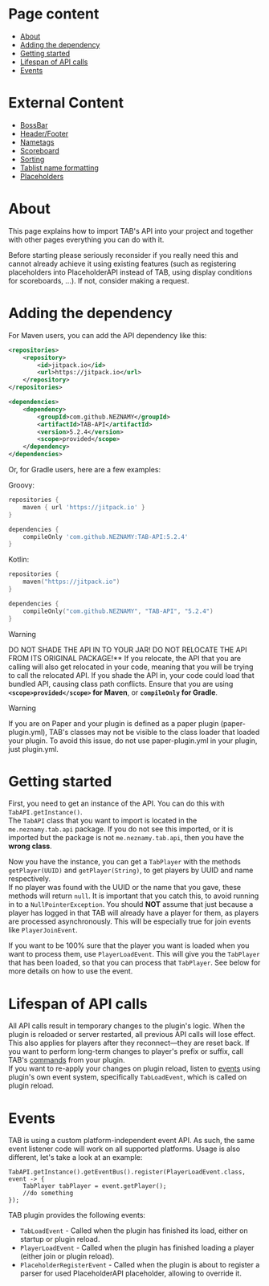 # Page content
* [About](#about)
* [Adding the dependency](#adding-the-dependency)
* [Getting started](#getting-started)
* [Lifespan of API calls](#lifespan-of-api-calls)
* [Events](#Events)

# External Content
* [BossBar](https://github.com/NEZNAMY/TAB/wiki/Feature-guide:-Bossbar#api)
* [Header/Footer](https://github.com/NEZNAMY/TAB/wiki/Feature-guide:-Header-&-Footer#api)
* [Nametags](https://github.com/NEZNAMY/TAB/wiki/Feature-guide:-Nametags#api)
* [Scoreboard](https://github.com/NEZNAMY/TAB/wiki/Feature-guide:-Scoreboard#api)
* [Sorting](https://github.com/NEZNAMY/TAB/wiki/Feature-guide:-Sorting-players-in-tablist#api)
* [Tablist name formatting](https://github.com/NEZNAMY/TAB/wiki/Feature-guide:-Tablist-name-formatting#api)
* [Placeholders](https://github.com/NEZNAMY/TAB/wiki/Placeholders#api)

# About
This page explains how to import TAB's API into your project and together with other pages everything you can do with it.

Before starting please seriously reconsider if you really need this and cannot already achieve it using existing features (such as registering placeholders into PlaceholderAPI instead of TAB, using display conditions for scoreboards, ...). If not, consider making a request.

# Adding the dependency

For Maven users, you can add the API dependency like this:

```xml
<repositories>
    <repository>
        <id>jitpack.io</id>
        <url>https://jitpack.io</url>
    </repository>
</repositories>

<dependencies>
    <dependency>
        <groupId>com.github.NEZNAMY</groupId>
        <artifactId>TAB-API</artifactId>
        <version>5.2.4</version>
        <scope>provided</scope>
    </dependency>
</dependencies>
 ```

Or, for Gradle users, here are a few examples:

Groovy:
```groovy
repositories {
    maven { url 'https://jitpack.io' }
}

dependencies {
    compileOnly 'com.github.NEZNAMY:TAB-API:5.2.4'
}
```

Kotlin:
```kotlin
repositories {
    maven("https://jitpack.io")
}

dependencies {
    compileOnly("com.github.NEZNAMY", "TAB-API", "5.2.4")
}
```

> [!WARNING]
> DO NOT SHADE THE API IN TO YOUR JAR! DO NOT RELOCATE THE API FROM ITS ORIGINAL PACKAGE!**
> If you relocate, the API that you are calling will also get relocated in your code, meaning that you will be trying to call the relocated API. If you shade the API in, your code could load that bundled API, causing class path conflicts.
Ensure that you are using **`<scope>provided</scope>` for Maven**, or **`compileOnly` for Gradle**.

> [!WARNING]
> If you are on Paper and your plugin is defined as a paper plugin (paper-plugin.yml), TAB's classes may not be visible to the class loader that loaded your plugin. To avoid this issue, do not use paper-plugin.yml in your plugin, just plugin.yml.

# Getting started
First, you need to get an instance of the API.
You can do this with `TabAPI.getInstance()`.  
The `TabAPI` class that you want to import is located in the `me.neznamy.tab.api` package.
If you do not see this imported,
or it is imported but the package is not `me.neznamy.tab.api`, then you have the **wrong class**.

Now you have the instance, you can get a `TabPlayer` with the methods `getPlayer(UUID)` and `getPlayer(String)`, to get players by UUID and name respectively.  
If no player was found with the UUID or the name that you gave, these methods will return `null`. It is important that you catch this, to avoid running in to a `NullPointerException`. You should **NOT** assume that just because a player has logged in that TAB will already have a player for them, as players are processed asynchronously. This will be especially true for join events like `PlayerJoinEvent`.

If you want to be 100% sure that the player you want is loaded when you want to process them, use `PlayerLoadEvent`.
This will give you the `TabPlayer` that has been loaded, so that you can process that `TabPlayer`.
See below for more details on how to use the event.

# Lifespan of API calls
All API calls result in temporary changes to the plugin's logic.
When the plugin is reloaded or server restarted, all previous API calls will lose effect.
This also applies for players after they reconnect—they are reset back.
If you want to perform long-term changes to player's prefix or suffix,
call TAB's [commands](https://github.com/NEZNAMY/TAB/wiki/Commands-&-Permissions) from your plugin.  
If you want to re-apply your changes on plugin reload, listen to [events](#events) using plugin's own event system,
specifically `TabLoadEvent`, which is called on plugin reload.

# Events
TAB is using a custom platform-independent event API. As such, the same event listener code will work on all supported platforms. Usage is also different, let's take a look at an example:
```
TabAPI.getInstance().getEventBus().register(PlayerLoadEvent.class, event -> {
    TabPlayer tabPlayer = event.getPlayer();
    //do something
});
```
TAB plugin provides the following events:
* `TabLoadEvent` - Called when the plugin has finished its load, either on startup or plugin reload.
* `PlayerLoadEvent` - Called when the plugin has finished loading a player (either join or plugin reload).
* `PlaceholderRegisterEvent` - Called when the plugin is about to register a parser for used PlaceholderAPI placeholder, allowing to override it.